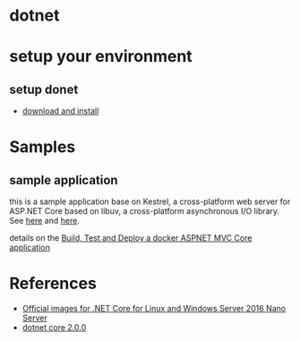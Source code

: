 # dotnet

# setup your environment

## setup donet
- [download and install](https://github.com/dotnet/core/blob/master/release-notes/download-archives/2.0.0-download.md)

# Samples

## sample application
this is a sample application base on Kestrel, a cross-platform web server for ASP.NET Core based on libuv, a cross-platform asynchronous I/O library. See [here](https://docs.microsoft.com/en-us/aspnet/core/fundamentals/servers/kestrel?tabs=aspnetcore1x) and [here](https://docs.microsoft.com/en-us/aspnet/core/publishing/linuxproduction?tabs=aspnetcore2x).

details on the [Build, Test and Deploy a docker ASPNET MVC Core application](./samples/sample_aspnetmvc)


# References
- [Official images for .NET Core for Linux and Windows Server 2016 Nano Server](https://hub.docker.com/r/microsoft/dotnet/)
- [dotnet core 2.0.0](https://github.com/dotnet/core/blob/master/release-notes/download-archives/2.0.0-download.md)
